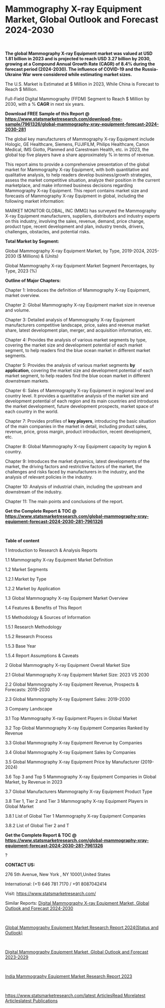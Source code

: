 <h1>Mammography X-ray Equipment Market, Global Outlook and Forecast 2024-2030</h1><br/><p><strong>The global Mammography X-ray Equipment market was valued at USD 1.81 billion in 2023 and is projected to reach USD 3.27 billion by 2030, growing at a Compound Annual Growth Rate (<strong>CAGR</strong>) of 8.4% during the forecast period (2024-2030). The influence of COVID-19 and the Russia-Ukraine War were considered while estimating market sizes.</strong></p>
 
 
 
 <p>The U.S. Market is Estimated at $ Million in 2023, While China is Forecast to Reach $ Million.</p>
 
 
 
 <p>Full-Field Digital Mammography (FFDM) Segment to Reach $ Million by 2030, with a % <strong>CAGR</strong> in next six years.</p>
 
 
 
 <p><strong>Download FREE Sample of this Report @ <a href="https://www.statsmarketresearch.com/download-free-sample/7961326/global-mammography-xray-equipment-forecast-2024-2030-281">https://www.statsmarketresearch.com/download-free-sample/7961326/global-mammography-xray-equipment-forecast-2024-2030-281</a></strong></p>
 
 
 
 <p>The global key manufacturers of Mammography X-ray Equipment include Hologic, GE Healthcare, Siemens, FUJIFILM, Philips Healthcare, Canon Medical, IMS Giotto, Planmed and Carestream Health, etc. in 2023, the global top five players have a share approximately % in terms of revenue.</p>
 
 
 
 <p>This report aims to provide a comprehensive presentation of the global market for Mammography X-ray Equipment, with both quantitative and qualitative analysis, to help readers develop business/growth strategies, assess the market competitive situation, analyze their position in the current marketplace, and make informed business decisions regarding Mammography X-ray Equipment. This report contains market size and forecasts of Mammography X-ray Equipment in global, including the following market information:</p>
 
 
 
 <p>MARKET MONITOR GLOBAL, INC (MMG) has surveyed the Mammography X-ray Equipment manufacturers, suppliers, distributors and industry experts on this industry, involving the sales, revenue, demand, price change, product type, recent development and plan, industry trends, drivers, challenges, obstacles, and potential risks.</p>
 
 
 
 <p><strong>Total Market by Segment:</strong></p>
 
 
 
 <p>Global Mammography X-ray Equipment Market, by Type, 2019-2024, 2025-2030 ($ Millions) & (Units)</p>
 
 
 
 <p>Global Mammography X-ray Equipment Market Segment Percentages, by Type, 2023 (%)</p>
 
 
 
 <p><strong>Outline of Major Chapters:</strong></p>
 
 
 
 <p>Chapter 1: Introduces the definition of Mammography X-ray Equipment, market overview.</p>
 
 
 
 <p>Chapter 2: Global Mammography X-ray Equipment market size in revenue and volume.</p>
 
 
 
 <p>Chapter 3: Detailed analysis of Mammography X-ray Equipment manufacturers competitive landscape, price, sales and revenue market share, latest development plan, merger, and acquisition information, etc.</p>
 
 
 
 <p>Chapter 4: Provides the analysis of various market segments by type, covering the market size and development potential of each market segment, to help readers find the blue ocean market in different market segments.</p>
 
 
 
 <p>Chapter 5: Provides the analysis of various market segments <strong>by application</strong>, covering the market size and development potential of each market segment, to help readers find the blue ocean market in different downstream markets.</p>
 
 
 
 <p>Chapter 6: Sales of Mammography X-ray Equipment in regional level and country level. It provides a quantitative analysis of the market size and development potential of each region and its main countries and introduces the market development, future development prospects, market space of each country in the world.</p>
 
 
 
 <p>Chapter 7: Provides profiles of <strong>key players</strong>, introducing the basic situation of the main companies in the market in detail, including product sales, revenue, price, gross margin, product introduction, recent development, etc.</p>
 
 
 
 <p>Chapter 8: Global Mammography X-ray Equipment capacity by region & country.</p>
 
 
 
 <p>Chapter 9: Introduces the market dynamics, latest developments of the market, the driving factors and restrictive factors of the market, the challenges and risks faced by manufacturers in the industry, and the analysis of relevant policies in the industry.</p>
 
 
 
 <p>Chapter 10: Analysis of industrial chain, including the upstream and downstream of the industry.</p>
 
 
 
 <p>Chapter 11: The main points and conclusions of the report.</p>
 
 
 
 <div><b>Get the Complete Report & TOC @ <a href="https://www.statsmarketresearch.com/global-mammography-xray-equipment-forecast-2024-2030-281-7961326">https://www.statsmarketresearch.com/global-mammography-xray-equipment-forecast-2024-2030-281-7961326</a></b></div>
 
 
 
 <p><br />
 
 <b>Table of content</b></p>
 
 
 
 <p>1 Introduction to Research & Analysis Reports<br />
 
 1.1 Mammography X-ray Equipment Market Definition<br />
 
 1.2 Market Segments<br />
 
 1.2.1 Market by Type<br />
 
 1.2.2 Market by Application<br />
 
 1.3 Global Mammography X-ray Equipment Market Overview<br />
 
 1.4 Features & Benefits of This Report<br />
 
 1.5 Methodology & Sources of Information<br />
 
 1.5.1 Research Methodology<br />
 
 1.5.2 Research Process<br />
 
 1.5.3 Base Year<br />
 
 1.5.4 Report Assumptions & Caveats<br />
 
 2 Global Mammography X-ray Equipment Overall Market Size<br />
 
 2.1 Global Mammography X-ray Equipment Market Size: 2023 VS 2030<br />
 
 2.2 Global Mammography X-ray Equipment Revenue, Prospects & Forecasts: 2019-2030<br />
 
 2.3 Global Mammography X-ray Equipment Sales: 2019-2030<br />
 
 3 Company Landscape<br />
 
 3.1 Top Mammography X-ray Equipment Players in Global Market<br />
 
 3.2 Top Global Mammography X-ray Equipment Companies Ranked by Revenue<br />
 
 3.3 Global Mammography X-ray Equipment Revenue by Companies<br />
 
 3.4 Global Mammography X-ray Equipment Sales by Companies<br />
 
 3.5 Global Mammography X-ray Equipment Price by Manufacturer (2019-2024)<br />
 
 3.6 Top 3 and Top 5 Mammography X-ray Equipment Companies in Global Market, by Revenue in 2023<br />
 
 3.7 Global Manufacturers Mammography X-ray Equipment Product Type<br />
 
 3.8 Tier 1, Tier 2 and Tier 3 Mammography X-ray Equipment Players in Global Market<br />
 
 3.8.1 List of Global Tier 1 Mammography X-ray Equipment Companies<br />
 
 3.8.2 List of Global Tier 2 and T</p>
 
 
 
 <div><b>Get the Complete Report & TOC @ <a href="https://www.statsmarketresearch.com/global-mammography-xray-equipment-forecast-2024-2030-281-7961326">https://www.statsmarketresearch.com/global-mammography-xray-equipment-forecast-2024-2030-281-7961326</a></b></div>
 
 
 
 <p>? </p>
 
 
 
 <p><b>CONTACT US:</b><br />
 
 276 5th Avenue, New York , NY 10001,United States<br />
 
 International: (+1) 646 781 7170 / +91 8087042414<br />
 
 Visit: <a href="https://www.statsmarketresearch.com/">https://www.statsmarketresearch.com/</a><br />
 
 Similar Reports: <a href="https://www.statsmarketresearch.com/global-mammography-xray-equipment-forecast-2024-2030-281-7961326">Digital Mammography X-ray Equipment Market, Global Outlook and Forecast 2024-2030</a><br />
 
 <br />
 
 <a href="https://www.statsmarketresearch.com/global-mammography-xray-equipment-forecast-2024-2030-281-7961326">Global Mammography Equipment Market Research Report 2024(Status and Outlook)</a><br />
 
 <br />
 
 <a href="https://www.statsmarketresearch.com/global-mammography-xray-equipment-forecast-2024-2030-281-7961326">Digital Mammography Equipment Market, Global Outlook and Forecast 2023-2029</a><br />
 
 <br />
 
 <a href="https://www.statsmarketresearch.com/global-mammography-xray-equipment-forecast-2024-2030-281-7961326">India Mammography Equipment Market Research Report 2023</a><br />
 
 <br />
 
 <a href="https://gyeongbokgung.com">https://www.statsmarketresearch.com/</a><a href="https://hallyeomaritime.com">latest Articles</a><a href="https://jingwansa.com">Read More</a><a href="https://nguoiviet.jp/">latest Articles</a><a href="https://www.intelmarketresearch.com/">latest Publications</a></p>
